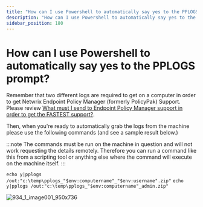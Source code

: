 ```yaml
---
title: "How can I use Powershell to automatically say yes to the PPLOGS prompt?"
description: "How can I use Powershell to automatically say yes to the PPLOGS prompt?"
sidebar_position: 180
---
```


# How can I use Powershell to automatically say yes to the PPLOGS prompt?

Remember that two different logs are required to get on a computer in order to get Netwrix Endpoint
Policy Manager (formerly PolicyPak) Support. Please review
[What must I send to Endpoint Policy Manager support in order to get the FASTEST support?](/docs/endpointpolicymanager/gettingstarted/misc/knowledgebase/troubleshooting/fastsupport.md).

Then, when you're ready to automatically grab the logs from the machine please use the following
commands (and see a sample result below.)

:::note
The commands must be run on the machine in question and will not work requesting the
details remotely. Therefore you can run a command like this from a scripting tool or anything else
where the command will execute on the machine itself.
:::


`echo y|pplogs /out:"c:\temp\pplogs_"$env:computername"_"$env:username".zip"`
`echo y|pplogs /out:"c:\temp\pplogs_"$env:computername"_admin.zip"`

![934_1_image001_950x736](/images/endpointpolicymanager/troubleshooting/powershell/934_1_image001_950x736.webp)
